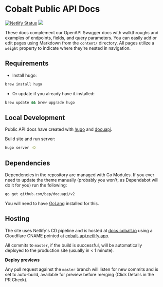 Cobalt Public API Docs
===============================
[![Netlify Status](https://api.netlify.com/api/v1/badges/b42b3f4e-140b-472d-becf-a0ce06e197d5/deploy-status)](https://app.netlify.com/sites/cobalt-api/deploys)
![](https://github.com/cobalthq/cobalt-public-api-docs/workflows/dependabot/badge.svg)

These docs complement our OpenAPI Swagger docs with walkthroughs and examples of endpoints, fields, and query
parameters. You can easily add or edit pages using Markdown from the `content/` directory. All pages utilize a `weight`
property to indicate where they're nested in navigation.

## Requirements

- Install hugo:

```sh
brew install hugo
```

- Or update if you already have it installed:

```sh
brew update && brew upgrade hugo
```

## Local Development

Public API docs have created with [hugo](https://github.com/gohugoio/hugo) and [docuapi](https://github.com/bep/docuapi).

Build site and run server:

```sh
hugo server -D
```

## Dependencies

Dependencies in the repository are managed with Go Modules. If you ever need to update the theme manually (probably
you won't, as Dependabot will do it for you) run the following:

```sh
go get github.com/bep/docuapi/v2
```

You will need to have [GoLang](https://go.dev/dl/) installed for this.

## Hosting

The site uses Netlify's CD pipeline and is hosted at [docs.cobalt.io](https://docs.cobalt.io) using a Cloudflare CNAME
pointed at [cobalt-api.netlify.app](https://cobalt-api.netlify.app).

All commits to `master`, if the build is successful, will be automatically deployed to the production site (usually
in < 1 minute).

**Deploy previews**

Any pull request against the `master` branch will listen for new commits and is set to auto-build, available for
preview before merging (Click Details in the PR Check).
